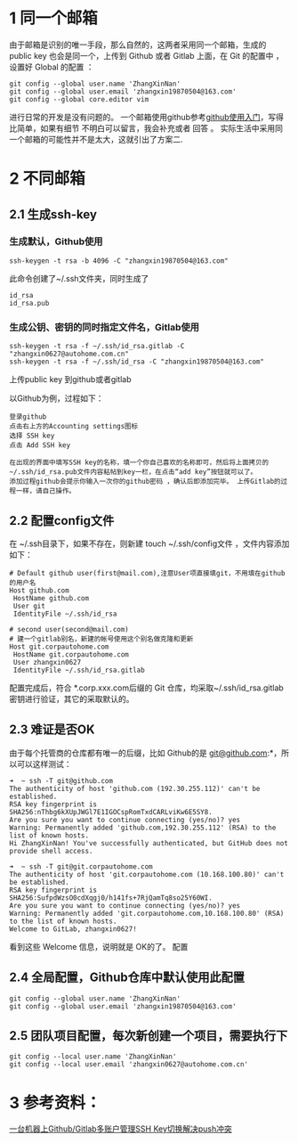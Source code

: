 # 1 同一个邮箱

由于邮箱是识别的唯一手段，那么自然的，这两者采用同一个邮箱，生成的 public key 也会是同一个，上传到 Github 或者 Gitlab 上面，在 Git 的配置中 ，设置好 Global 的配置 ：
```
git config --global user.name 'ZhangXinNan'
git config --global user.email 'zhangxin19870504@163.com' 
git config --global core.editor vim
```
进行日常的开发是没有问题的。
一个邮箱使用github参考[github使用入门](http://blog.csdn.net/sdlypyzq/article/details/75051033)，写得比简单，如果有细节 不明白可以留言，我会补充或者 回答 。
实际生活中采用同一个邮箱的可能性并不是太大，这就引出了方案二.

 

# 2 不同邮箱

## 2.1 生成ssh-key

 
### 生成默认，Github使用
```
ssh-keygen -t rsa -b 4096 -C "zhangxin19870504@163.com"
```
此命令创建了~/.ssh文件夹，同时生成了
```
id_rsa     
id_rsa.pub
```

### 生成公钥、密钥的同时指定文件名，Gitlab使用
```
ssh-keygen -t rsa -f ~/.ssh/id_rsa.gitlab -C "zhangxin0627@autohome.com.cn"
ssh-keygen -t rsa -f ~/.ssh/id_rsa -C "zhangxin19870504@163.com"
```
上传public key 到github或者gitlab
 
以Github为例，过程如下：
```
登录github
点击右上方的Accounting settings图标
选择 SSH key
点击 Add SSH key
 
在出现的界面中填写SSH key的名称，填一个你自己喜欢的名称即可，然后将上面拷贝的~/.ssh/id_rsa.pub文件内容粘帖到key一栏，在点击“add key”按钮就可以了。
添加过程github会提示你输入一次你的github密码 ，确认后即添加完毕。 上传Gitlab的过程一样，请自己操作。
```
 
## 2.2 配置config文件
 
在 ~/.ssh目录下，如果不存在，则新建 touch ~/.ssh/config文件 ，文件内容添加如下：
```
# Default github user(first@mail.com),注意User项直接填git，不用填在github的用户名
Host github.com
 HostName github.com
 User git
 IdentityFile ~/.ssh/id_rsa

# second user(second@mail.com)
# 建一个gitlab别名，新建的帐号使用这个别名做克隆和更新
Host git.corpautohome.com
 HostName git.corpautohome.com
 User zhangxin0627
 IdentityFile ~/.ssh/id_rsa.gitlab
```

配置完成后，符合 *.corp.xxx.com后缀的 Git 仓库，均采取~/.ssh/id_rsa.gitlab 密钥进行验证，其它的采取默认的。

 
## 2.3 难证是否OK
 
由于每个托管商的仓库都有唯一的后缀，比如 Github的是 git@github.com:*，所以可以这样测试：
```
➜  ~ ssh -T git@github.com
The authenticity of host 'github.com (192.30.255.112)' can't be established.
RSA key fingerprint is SHA256:nThbg6kXUpJWGl7E1IGOCspRomTxdCARLviKw6E5SY8.
Are you sure you want to continue connecting (yes/no)? yes
Warning: Permanently added 'github.com,192.30.255.112' (RSA) to the list of known hosts.
Hi ZhangXinNan! You've successfully authenticated, but GitHub does not provide shell access.

➜  ~ ssh -T git@git.corpautohome.com
The authenticity of host 'git.corpautohome.com (10.168.100.80)' can't be established.
RSA key fingerprint is SHA256:SufpdWzsO0cdXqgj0/h141fs+7RjQamTq8so25Y60WI.
Are you sure you want to continue connecting (yes/no)? yes
Warning: Permanently added 'git.corpautohome.com,10.168.100.80' (RSA) to the list of known hosts.
Welcome to GitLab, zhangxin0627!
```

看到这些 Welcome 信息，说明就是 OK的了。
配置
## 2.4 全局配置，Github仓库中默认使用此配置
```
git config --global user.name 'ZhangXinNan'
git config --global user.email 'zhangxin19870504@163.com'
```
## 2.5 团队项目配置，每次新创建一个项目，需要执行下
```
git config --local user.name 'ZhangXinNan'
git config --local user.email 'zhangxin0627@autohome.com.cn'
```


# 3 参考资料：
[一台机器上Github/Gitlab多账户管理SSH Key切换解决push冲突](http://www.ixirong.com/2015/07/29/how-to-use-github-gitlab-together/)
